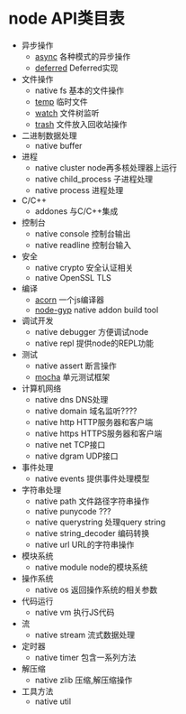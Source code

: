 # node API类目表
- 异步操作
	- [async](https://github.com/caolan/async) 各种模式的异步操作
	- [deferred](https://github.com/medikoo/deferred) Deferred实现
- 文件操作
	- native fs 基本的文件操作
	- [temp](https://github.com/bruce/node-temp) 临时文件
	- [watch](https://github.com/mikeal/watch) 文件树监听
	- [trash](https://github.com/sindresorhus/trash) 文件放入回收站操作
- 二进制数据处理
	- native buffer
- 进程
	- native cluster node再多核处理器上运行
	- native child_process 子进程处理
	- native process 进程处理
- C/C++
	- addones 与C/C++集成
- 控制台
	- native console 控制台输出
	- native readline 控制台输入
- 安全
	- native crypto 安全认证相关
	- native OpenSSL TLS
- 编译
	- [acorn](https://github.com/marijnh/acorn) 一个js编译器
	- [node-gyp](https://github.com/TooTallNate/node-gyp) native addon build tool
- 调试开发
	- native debugger 方便调试node
	- native repl 提供node的REPL功能
- 测试
	- native assert 断言操作
	- [mocha](https://github.com/mochajs/mocha) 单元测试框架
- 计算机网络
	- native dns DNS处理
	- native domain 域名监听????
	- native http HTTP服务器和客户端
	- native https HTTPS服务器和客户端
	- native net TCP接口
	- native dgram UDP接口
- 事件处理
	- native events 提供事件处理模型
- 字符串处理
	- native path 文件路径字符串操作
	- native punycode ???
	- native querystring 处理query string
	- native string_decoder 编码转换
	- native url URL的字符串操作
- 模块系统
	- native module node的模块系统
- 操作系统
	- native os 返回操作系统的相关参数
- 代码运行
	- native vm 执行JS代码
- 流
	- native stream 流式数据处理
- 定时器
	- native timer 包含一系列方法
- 解压缩
	- native zlib 压缩,解压缩操作
- 工具方法
	- native util 
